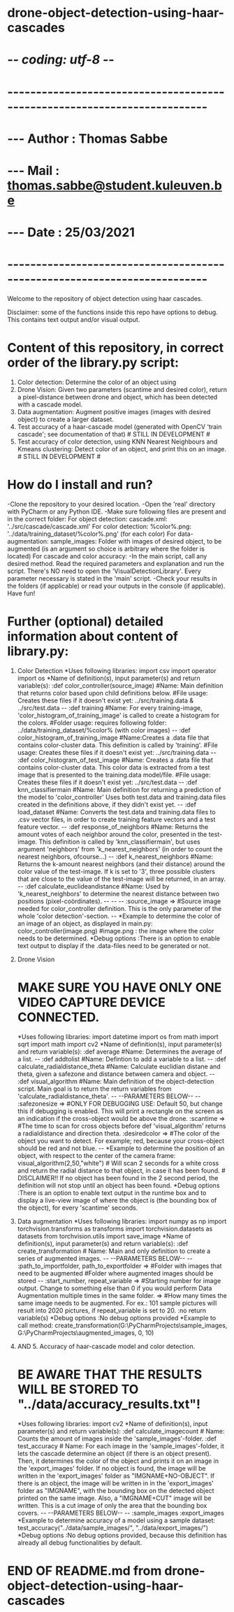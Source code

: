 # drone-object-detection-using-haar-cascades
# -*- coding: utf-8 -*-
# -------------------------------------------------------------------------
# --- Author         : Thomas Sabbe
# --- Mail           : thomas.sabbe@student.kuleuven.be
# --- Date           : 25/03/2021
# -------------------------------------------------------------------------
Welcome to the repository of object detection using haar cascades.

Disclaimer: some of the functions inside this repo have options to debug. This contains text output and/or visual output.

# Content of this repository, in correct order of the library.py script:
  1. Color detection: Determine the color of an object using 
  2. Drone Vision: Given two parameters (scantime and desired color), return a pixel-distance between drone and object, which has been detected with a cascade model. 
  3. Data augmentation: Augment positive images (images with desired object) to create a larger dataset.
  4. Test accuracy of a haar-cascade model (generated with OpenCV 'train cascade'; see documentation of that) # STILL IN DEVELOPMENT #
  5. Test accuracy of color detection, using KNN Nearest Neighbours and Kmeans clustering: Detect color of an object, and print this on an image. # STILL IN DEVELOPMENT #
 
# How do I install and run?

  -Clone the repository to your desired location.
	-Open the 'real' directory with PyCharm or any Python IDE.
	-Make sure following files are present and in the correct folder:
			For object detection: 	cascade.xml: '../src/cascade/cascade.xml'
			For color detection: 		%color%.png: '../data/training_dataset/%color%.png' (for each color)
			For data-augmentation: 	sample_images: Folder with images of desired object, to be augmented 
																						 (is an argument so choice is arbitrary where the folder is located)
			For cascade and color accuracy: 
  -In the main script, call any desired method. Read the required parameters and explanation and run the script.
		There's NO need to open the 'VisualDetectionLibrary'. Every parameter necessary is stated in the 'main' script.
	-Check your results in the folders (if applicable) or read your outputs in the console (if applicable).
			Have fun!

# Further (optional) detailed information about content of library.py:
 
 1. Color Detection
 	*Uses following libraries:
		import csv
		import operator
		import os
 	*Name of definition(s), input parameter(s) and return variable(s):
		:def color_controller(source_image)			#Name: Main definition that returns color based upon child definitions below.
																						#File usage: Creates these files if it doesn't exist yet: ../src/training.data & ../src/test.data
																						--
		:def training														#Name: For every training-image, 'color_histogram_of_training_image' is called to create a histogram for the colors.
																						#Folder usage:	requires following folder: ../data/training_dataset/%color% (with color images)
																						--
		:def color_histogram_of_training_image	#Name:Creates a .data file that contains color-cluster data. This definition is called by 'training'.
																						#File usage: Creates these files if it doesn't exist yet: ../src/training.data
																						--
		:def color_histogram_of_test_image			#Name: Creates a .data file that contains color-cluster data. This color data is extracted from a test image 
																									 that is presented to the training.data model/file.
																						#File usage: Creates these files if it doesn't exist yet: ../src/test.data
																						--
		:def knn_classifiermain									#Name: Main definition for returning a prediction of the model to 'color_controller'
																									 Uses both test.data and training.data files created in the definitions above, if they didn't exist yet.
																						--
		:def load_dataset												#Name: Converts the test.data and training.data files to .csv vector files, in order to create
																									 training feature vectors and a test feature vector.
																						--
		:def response_of_neighbors							#Name: Returns the amount votes of each neighbor around the color, presented in the test-image.
																									 This definition is called by 'knn_classifiermain', but uses argument 'neighbors' from 'k_nearest_neighbors' 
																									 (in order to count the nearest neighbors, ofcourse...)
																						--
		:def k_nearest_neighbors								#Name: Returns the k-amount nearest neighbors (and their distance) around the color value of the test-image. 
																									 If k is set to '3', three possible clusters that are close to the value of the test-image will be returned, in an array.
																						--
		:def calculate_euclideandistance				#Name: Used by 'k_nearest_neighbors' to determine the nearest distance between two positions (pixel-coördinates).
																						--
																						--
																						--
		:source_image														=> #Source image needed for color_controller definition. This is the only parameter of the whole 'color detection'-section.																											--
 	*Example to determine the color of an image of an object, as displayed in main.py:
		color_controller(image.png) 		#image.png : the image where the color needs to be determined.
 	*Debug options
		:There is an option to enable text output to display if the .data-files need to be generated or not.
		
 
 2. Drone Vision 
 	# MAKE SURE YOU HAVE ONLY ONE VIDEO CAPTURE DEVICE CONNECTED.
 	*Uses following libraries:
		import datetime
		import os
		from math import sqrt
		import math
		import cv2
 	*Name of definition(s), input parameter(s) and return variable(s):
		:def average														#Name: Determines the average of a list.
																						--
		:def addtolist													#Name: Defintion to add a variable to a list.
																						--
		:def calculate_radialdistance_theta			#Name: Calculate euclidian distane and theta, given a safezone and distance between camera and object.
																						--
		:def visual_algorithm										#Name: Main definition of the object-detection script. Main goal is to return the return variables from 												 
																									 'calculate_radialdistance_theta'.
																						--
																						--PARAMETERS BELOW--
																						--
		:safezonesize														=> #ONLY FOR DEBUGGING USE: Default 50, but change this if debugging is enabled. 
																								This will print a rectangle on the screen as an indication if the cross-object would be above the drone.
		:scantime																=> #The time to scan for cross objects before def 'visual_algorithm' returns a radialdistance and direction theta.
		:desiredcolor														=> #The color of the object you want to detect. For example; red, because your cross-object should be red and not blue.
																						--
 	*Example to determine the position of an object, with respect to the center of the camera frame:
		visual_algorithm(2,50,"white")					# Will scan 2 seconds for a white cross and return the radial distance to that object, in case it has been found.
																						# DISCLAIMER!! If no object has been found in the 2 second period, the definition will not stop until an object has been 																																				found.
 	*Debug options
		:There is an option to enable text output in the runtime box and to display a live-view image of where the object is (the bounding box of the object), 
			for every 'scantime' seconds.
 
 
3. Data augmentation
	*Uses following libraries:
		import numpy as np
		import torchvision.transforms as transforms
		import torchvision.datasets as datasets
		from torchvision.utils import save_image
	*Name of definition(s), input parameter(s) and return variable(s):
		:def create_transformation 													# Name: Main and only definition to create a series of augmented images.
																												--
																												--PARAMETERS BELOW--
																												--
		:path_to_importfolder, path_to_exportfolder 				=> #Folder with images that need to be augmented #Folder where augmented images should be stored
																												--
		:start_number, repeat_variable 											=> #Starting number for image output. Change to something else than 0 if you would perform Data Augmentation multiple 																															times in the same folder.
																												=> #How many times the same image needs to be augmented. For ex.: 101 sample pictures will result into 2020 pictures, if repeat_variable is 																				 set to 20.
		:no return variable(s)
	*Debug options
		:No debug options provided
	*Example to call method:
		create_transformation(G:\PyCharmProjects\sample_images, G:\PyCharmProjects\augmented_images, 0, 10)


 4. AND 5. Accuracy of haar-cascade model and color detection.
 	# BE AWARE THAT THE RESULTS WILL BE STORED TO "../data/accuracy_results.txt"!
 	*Uses following libraries:
		import cv2
 	*Name of definition(s), input parameter(s) and return variable(s):
		:def calculate_imagecount 													# Name: Counts the amount of images inside the 'sample_images'-folder.
		:def test_accuracy																	# Name: For each image in the 'sample_images'-folder, it lets the cascade determine an object (if there is an object 																																		present). Then, it determines the color of the object and prints it on an image in the 'export_images' folder.
																															If no object is found, the image will be written in the 'export_images' folder as "IMGNAME+NO-OBJECT".
																															If there is an object, the image will be written in in the 'export_images' folder as "IMGNAME", with the bounding 																															box on the detected object printed on the same image. Also, a "IMGNAME+CUT" image will be written. This
																															is a cut image of only the area that the bounding box covers.
																												--
																												--PARAMETERS BELOW--
																												--
		:sample_images
		:export_images
 	*Example to determine accuracy of a model using a sample dataset:
		test_accuracy("../data/sample_images/", "../data/export_images/")
 	*Debug options
		:No debug options provided, because this definition has already all debug functionalities by default.
	
# END OF README.md from drone-object-detection-using-haar-cascades
